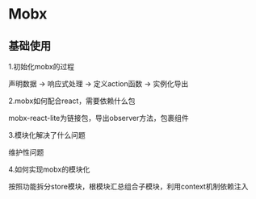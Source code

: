 # Mobx

## 基础使用

1.初始化mobx的过程

  声明数据 -> 响应式处理 -> 定义action函数 -> 实例化导出

2.mobx如何配合react，需要依赖什么包

  mobx-react-lite为链接包，导出observer方法，包裹组件

3.模块化解决了什么问题

  维护性问题

4.如何实现mobx的模块化

  按照功能拆分store模块，根模块汇总组合子模块，利用context机制依赖注入
